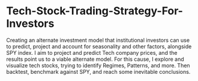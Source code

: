 # Tech-Stock-Trading-Strategy-For-Investors
Creating an alternate investment model that institutional investors can use to predict, project and account for seasonality and other factors, alongside SPY index. I aim to project and predict Tech company prices, and the results point us to a viable alternate model. For this cause, I explore and visualize tech stocks, trying to identify Regimes, Patterns, and more. Then backtest, benchmark against SPY, and reach some inevitable conclusions.
